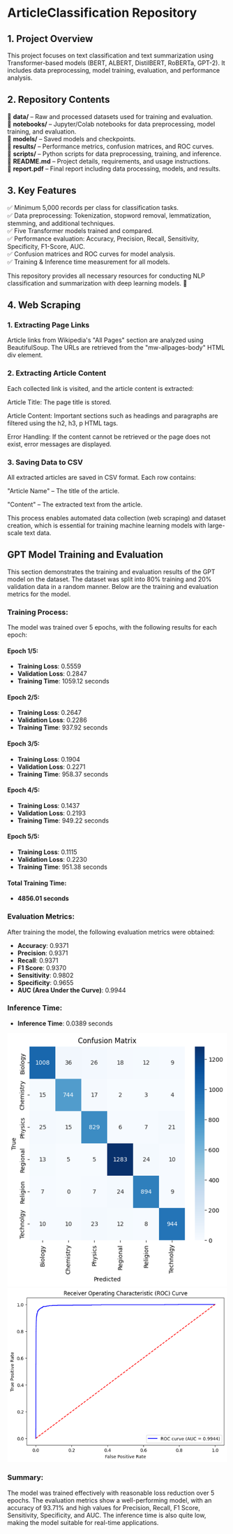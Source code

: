 # ArticleClassification Repository

## 1. Project Overview
This project focuses on text classification and text summarization using Transformer-based models (BERT, ALBERT, DistilBERT, RoBERTa, GPT-2). It includes data preprocessing, model training, evaluation, and performance analysis.

## 2. Repository Contents
📂 **data/** – Raw and processed datasets used for training and evaluation.  
📂 **notebooks/** – Jupyter/Colab notebooks for data preprocessing, model training, and evaluation.  
📂 **models/** – Saved models and checkpoints.  
📂 **results/** – Performance metrics, confusion matrices, and ROC curves.  
📂 **scripts/** – Python scripts for data preprocessing, training, and inference.  
📄 **README.md** – Project details, requirements, and usage instructions.  
📄 **report.pdf** – Final report including data processing, models, and results.  

## 3. Key Features
✅ Minimum 5,000 records per class for classification tasks.  
✅ Data preprocessing: Tokenization, stopword removal, lemmatization, stemming, and additional techniques.  
✅ Five Transformer models trained and compared.  
✅ Performance evaluation: Accuracy, Precision, Recall, Sensitivity, Specificity, F1-Score, AUC.  
✅ Confusion matrices and ROC curves for model analysis.  
✅ Training & Inference time measurement for all models.  

This repository provides all necessary resources for conducting NLP classification and summarization with deep learning models. 🚀


## 4. Web Scraping

### 1. Extracting Page Links

Article links from Wikipedia's "All Pages" section are analyzed using BeautifulSoup. The URLs are retrieved from the "mw-allpages-body" HTML div element.

### 2. Extracting Article Content

Each collected link is visited, and the article content is extracted:

Article Title: The page title is stored.

Article Content: Important sections such as headings and paragraphs are filtered using the h2, h3, p HTML tags.

Error Handling: If the content cannot be retrieved or the page does not exist, error messages are displayed.

### 3. Saving Data to CSV

All extracted articles are saved in CSV format. Each row contains:

"Article Name" – The title of the article.

"Content" – The extracted text from the article.

This process enables automated data collection (web scraping) and dataset creation, which is essential for training machine learning models with large-scale text data.



## GPT Model Training and Evaluation

This section demonstrates the training and evaluation results of the GPT model on the dataset. The dataset was split into 80% training and 20% validation data in a random manner. Below are the training and evaluation metrics for the model.

### Training Process:

The model was trained over 5 epochs, with the following results for each epoch:

#### Epoch 1/5:
- **Training Loss**: 0.5559
- **Validation Loss**: 0.2847
- **Training Time**: 1059.12 seconds

#### Epoch 2/5:
- **Training Loss**: 0.2647
- **Validation Loss**: 0.2286
- **Training Time**: 937.92 seconds

#### Epoch 3/5:
- **Training Loss**: 0.1904
- **Validation Loss**: 0.2271
- **Training Time**: 958.37 seconds

#### Epoch 4/5:
- **Training Loss**: 0.1437
- **Validation Loss**: 0.2193
- **Training Time**: 949.22 seconds

#### Epoch 5/5:
- **Training Loss**: 0.1115
- **Validation Loss**: 0.2230
- **Training Time**: 951.38 seconds

#### Total Training Time:
- **4856.01 seconds**

### Evaluation Metrics:

After training the model, the following evaluation metrics were obtained:

- **Accuracy**: 0.9371
- **Precision**: 0.9371
- **Recall**: 0.9371
- **F1 Score**: 0.9370
- **Sensitivity**: 0.9802
- **Specificity**: 0.9655
- **AUC (Area Under the Curve)**: 0.9944

### Inference Time:

- **Inference Time**: 0.0389 seconds

![Confusion Matrix](assets/Unknown.png)
![ROC Curve](assets/Unknown-2.png)

### Summary:

The model was trained effectively with reasonable loss reduction over 5 epochs. The evaluation metrics show a well-performing model, with an accuracy of 93.71% and high values for Precision, Recall, F1 Score, Sensitivity, Specificity, and AUC. The inference time is also quite low, making the model suitable for real-time applications.

